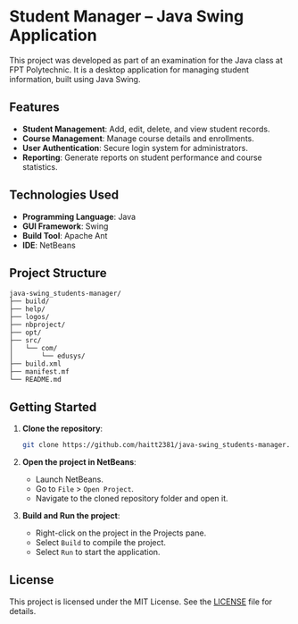# Student Manager – Java Swing Application

This project was developed as part of an examination for the Java class at FPT Polytechnic. It is a desktop application for managing student information, built using Java Swing.

## Features

- **Student Management**: Add, edit, delete, and view student records.
- **Course Management**: Manage course details and enrollments.
- **User Authentication**: Secure login system for administrators.
- **Reporting**: Generate reports on student performance and course statistics.

## Technologies Used

- **Programming Language**: Java
- **GUI Framework**: Swing
- **Build Tool**: Apache Ant
- **IDE**: NetBeans

## Project Structure

```
java-swing_students-manager/
├── build/
├── help/
├── logos/
├── nbproject/
├── opt/
├── src/
│   └── com/
│       └── edusys/
├── build.xml
├── manifest.mf
└── README.md
```

## Getting Started

1. **Clone the repository**:
   ```bash
   git clone https://github.com/haitt2381/java-swing_students-manager.git
   ```

2. **Open the project in NetBeans**:
   - Launch NetBeans.
   - Go to `File` > `Open Project`.
   - Navigate to the cloned repository folder and open it.

3. **Build and Run the project**:
   - Right-click on the project in the Projects pane.
   - Select `Build` to compile the project.
   - Select `Run` to start the application.

## License

This project is licensed under the MIT License. See the [LICENSE](LICENSE) file for details.
